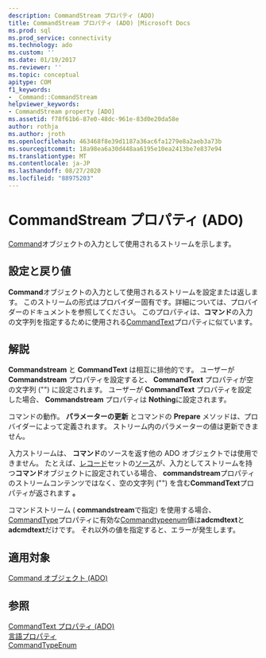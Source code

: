 ```yaml
---
description: CommandStream プロパティ (ADO)
title: CommandStream プロパティ (ADO) |Microsoft Docs
ms.prod: sql
ms.prod_service: connectivity
ms.technology: ado
ms.custom: ''
ms.date: 01/19/2017
ms.reviewer: ''
ms.topic: conceptual
apitype: COM
f1_keywords:
- _Command::CommandStream
helpviewer_keywords:
- CommandStream property [ADO]
ms.assetid: f78f61b6-87e0-48dc-961e-83d0e20da58e
author: rothja
ms.author: jroth
ms.openlocfilehash: 463468f8e39d1187a36ac6fa1279e8a2aeb3a73b
ms.sourcegitcommit: 18a98ea6a30d448aa6195e10ea2413be7e837e94
ms.translationtype: MT
ms.contentlocale: ja-JP
ms.lasthandoff: 08/27/2020
ms.locfileid: "88975203"
---
```

# <a name="commandstream-property-ado"></a>CommandStream プロパティ (ADO)
[Command](./command-object-ado.md)オブジェクトの入力として使用されるストリームを示します。  
  
## <a name="settings-and-return-values"></a>設定と戻り値  
 **Command**オブジェクトの入力として使用されるストリームを設定または返します。 このストリームの形式はプロバイダー固有です。詳細については、プロバイダーのドキュメントを参照してください。 このプロパティは、**コマンド**の入力の文字列を指定するために使用される[CommandText](./commandtext-property-ado.md)プロパティに似ています。  
  
## <a name="remarks"></a>解説  
 **Commandstream** と **CommandText** は相互に排他的です。 ユーザーが **Commandstream** プロパティを設定すると、 **CommandText** プロパティが空の文字列 ("") に設定されます。 ユーザーが **CommandText** プロパティを設定した場合、 **Commandstream** プロパティは **Nothing**に設定されます。  
  
 コマンドの動作。 **パラメーターの更新** とコマンドの **Prepare** メソッドは、プロバイダーによって定義されます。 ストリーム内のパラメーターの値は更新できません。  
  
 入力ストリームは、 **コマンド**のソースを返す他の ADO オブジェクトでは使用できません。 たとえば、[レコード](./recordset-object-ado.md)セットの[ソース](./source-property-ado-recordset.md)が、入力としてストリームを持つ**コマンド**オブジェクトに設定されている場合、 **commandstream**プロパティのストリームコンテンツではなく、空の文字列 ("") を含む**CommandText**プロパティが返されます **。**  
  
 コマンドストリーム ( **commandstream**で指定) を使用する場合、 [CommandType](./commandtype-property-ado.md)プロパティに有効な[Commandtypeenum](./commandtypeenum.md)値は**adcmdtext**と**adcmdtext**だけです。 それ以外の値を指定すると、エラーが発生します。  
  
## <a name="applies-to"></a>適用対象  
 [Command オブジェクト (ADO)](./command-object-ado.md)  
  
## <a name="see-also"></a>参照  
 [CommandText プロパティ (ADO)](./commandtext-property-ado.md)   
 [言語プロパティ](./dialect-property.md)   
 [CommandTypeEnum](./commandtypeenum.md)